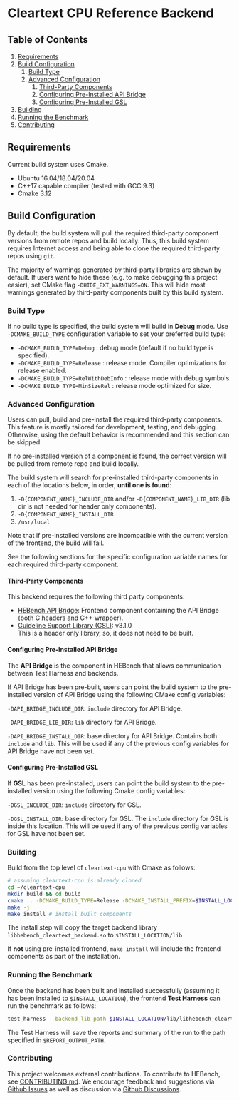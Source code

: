 # Cleartext CPU Reference Backend

## Table of Contents
1. [Requirements](#requirements1)
2. [Build Configuration](#build-configuration)
   1. [Build Type](#build-type)
   2. [Advanced Configuration](#advanced-configuration)
      1. [Third-Party Components](#third-party-components)
      2. [Configuring Pre-Installed API Bridge](#configuring-pre-installed-api-bridge)
      3. [Configuring Pre-Installed GSL](#configuring-pre-installed-gsl)
4. [Building](#building)
5. [Running the Benchmark](#running-the-benchmark)
6. [Contributing](#contributing)

## Requirements <a name="requirements1"></a>
Current build system uses Cmake.

- Ubuntu 16.04/18.04/20.04
- C++17 capable compiler (tested with GCC 9.3)
- Cmake 3.12

## Build Configuration <a name="build-configuration"></a>

By default, the build system will pull the required third-party component versions from remote repos and build locally. Thus, this build system requires Internet access and being able to clone the required third-party repos using `git`.

The majority of warnings generated by third-party libraries are shown by default. If users want to hide these (e.g. to make debugging this project easier), set CMake flag `-DHIDE_EXT_WARNINGS=ON`. This will hide most warnings generated by third-party components built by this build system.

### Build Type <a name="build-type"></a>

If no build type is specified, the build system will build in <b>Debug</b> mode. Use `-DCMAKE_BUILD_TYPE` configuration variable to set your preferred build type:

- `-DCMAKE_BUILD_TYPE=Debug` : debug mode (default if no build type is specified).
- `-DCMAKE_BUILD_TYPE=Release` : release mode. Compiler optimizations for release enabled.
- `-DCMAKE_BUILD_TYPE=RelWithDebInfo` : release mode with debug symbols.
- `-DCMAKE_BUILD_TYPE=MinSizeRel` : release mode optimized for size.

### Advanced Configuration <a name="advanced-configuration"></a>

Users can pull, build and pre-install the required third-party components. This feature is mostly tailored for development, testing, and debugging. Otherwise, using the default behavior is recommended and this section can be skipped.

If no pre-installed version of a component is found, the correct version will be pulled from remote repo and build locally.

The build system will search for pre-installed third-party components in each of the locations below, in order, <b>until one is found</b>:

1. `-D{COMPONENT_NAME}_INCLUDE_DIR` and/or `-D{COMPONENT_NAME}_LIB_DIR` (lib dir is not needed for header only components).
2. `-D{COMPONENT_NAME}_INSTALL_DIR`
3. `/usr/local`

Note that if pre-installed versions are incompatible with the current version of the frontend, the build will fail.

See the following sections for the specific configuration variable names for each required third-party component.

#### Third-Party Components <a name="third-party-components"></a>
This backend requires the following third party components:

- [HEBench API Bridge](https://github.com/hebench/api-bridge): Frontend component containing the API Bridge (both C headers and C++ wrapper).
- [Guideline Support Library (GSL)](https://github.com/microsoft/GSL): v3.1.0<br/>This is a header only library, so, it does not need to be built.

#### Configuring Pre-Installed API Bridge <a name="configuring-pre-installed-api-bridge"></a>
The <b>API Bridge</b> is the component in HEBench that allows communication between Test Harness and backends.

If API Bridge has been pre-built, users can point the build system to the pre-installed version of API Bridge using the following CMake config variables:

`-DAPI_BRIDGE_INCLUDE_DIR`: `include` directory for API Bridge.

`-DAPI_BRIDGE_LIB_DIR`: `lib` directory for API Bridge.

`-DAPI_BRIDGE_INSTALL_DIR`: base directory for API Bridge. Contains both `include` and `lib`. This will be used if any of the previous config variables for API Bridge have not been set.

#### Configuring Pre-Installed GSL <a name="configuring-pre-installed-gsl"></a>
If <b>GSL</b> has been pre-installed, users can point the build system to the pre-installed version using the following Cmake config variables:

`-DGSL_INCLUDE_DIR`: `include` directory for GSL.

`-DGSL_INSTALL_DIR`: base directory for GSL. The `include` directory for GSL is inside this location. This will be used if any of the previous config variables for GSL have not been set.

### Building <a name="building"></a>
Build from the top level of `cleartext-cpu` with Cmake as follows:

```bash
# assuming cleartext-cpu is already cloned
cd ~/cleartext-cpu
mkdir build && cd build
cmake .. -DCMAKE_BUILD_TYPE=Release -DCMAKE_INSTALL_PREFIX=$INSTALL_LOCATION # change install location at will, and/or specify pre-installed third-party directories here
make -j
make install # install built components
```

The install step will copy the target backend library `libhebench_cleartext_backend.so` to `$INSTALL_LOCATION/lib`

If <b>not</b> using pre-installed frontend, `make install` will include the frontend components as part of the installation.

### Running the Benchmark <a name="running-the-benchmark"></a>

Once the backend has been built and installed successfully (assuming it has been installed to `$INSTALL_LOCATION`), the frontend <b>Test Harness</b> can run the benchmark as follows:

```bash
test_harness --backend_lib_path $INSTALL_LOCATION/lib/libhebench_cleartext_backend.so --report_root_path $REPORT_OUTPUT_PATH
```

The Test Harness will save the reports and summary of the run to the path specified in `$REPORT_OUTPUT_PATH`.

### Contributing <a name="contributing"></a>

This project welcomes external contributions. To contribute to HEBench, see [CONTRIBUTING.md](CONTRIBUTING.md). We encourage feedback and suggestions via [Github Issues](https://github.com/hebench/backend-cpu-cleartext/issues) as well as discussion via [Github Discussions](https://github.com/hebench/backend-cpu-cleartext/discussions).
